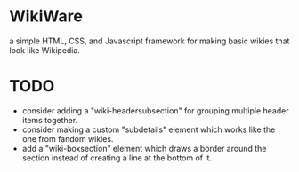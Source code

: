 # WikiWare
a simple HTML, CSS, and Javascript framework for making basic wikies that look like Wikipedia.<br>

# TODO
* consider adding a "wiki-headersubsection" for grouping multiple header items together.<br>
* consider making a custom "subdetails" element which works like the one from fandom wikies.<br>
* add a "wiki-boxsection" element which draws a border around the section instead of creating a line at the bottom of it.<br>
